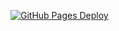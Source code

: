[![GitHub Pages Deploy](https://github.com/vladleesi/vladleesi.github.io/actions/workflows/pages/pages-build-deployment/badge.svg)](https://github.com/vladleesi/vladleesi.github.io/actions/workflows/pages/pages-build-deployment)